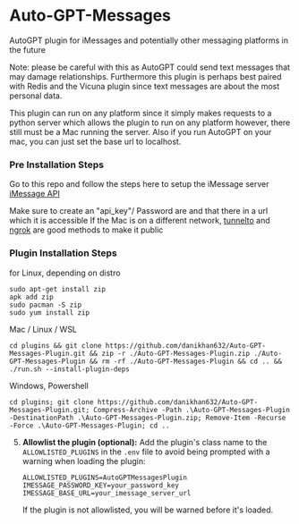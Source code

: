 # Auto-GPT-Messages


AutoGPT plugin for iMessages and potentially other messaging platforms in the future

Note: please be careful with this as AutoGPT could send text messages that may damage relationships. Furthermore this plugin is perhaps best paired with Redis and the Vicuna plugin
since text messages are about the most personal data.


This plugin can run on any platform since it simply makes requests to a python server which allows the plugin to run on any platform however, there still must be a Mac running the server. Also if you run AutoGPT on your mac, you can just set the base url to localhost.

### Pre Installation Steps
Go to this repo and follow the steps here to setup the iMessage server
[iMessage API](https://github.com/danikhan632/iMessage-API)

Make sure to create an "api_key"/ Password are and that there in a url which it is accessible
If the Mac is on a different network, [tunnelto](https://tunnelto.dev/) and [ngrok](https://ngrok.com/) are good methods to make it public


### Plugin Installation Steps

for Linux, depending on distro
```
sudo apt-get install zip
apk add zip
sudo pacman -S zip
sudo yum install zip
```
Mac / Linux / WSL
```
cd plugins && git clone https://github.com/danikhan632/Auto-GPT-Messages-Plugin.git && zip -r ./Auto-GPT-Messages-Plugin.zip ./Auto-GPT-Messages-Plugin && rm -rf ./Auto-GPT-Messages-Plugin && cd .. && ./run.sh --install-plugin-deps

```
Windows, Powershell
```
cd plugins; git clone https://github.com/danikhan632/Auto-GPT-Messages-Plugin.git; Compress-Archive -Path .\Auto-GPT-Messages-Plugin -DestinationPath .\Auto-GPT-Messages-Plugin.zip; Remove-Item -Recurse -Force .\Auto-GPT-Messages-Plugin; cd ..
```



5. **Allowlist the plugin (optional):**
   Add the plugin's class name to the `ALLOWLISTED_PLUGINS` in the `.env` file to avoid being prompted with a warning when loading the plugin:

   ``` shell
   ALLOWLISTED_PLUGINS=AutoGPTMessagesPlugin
   IMESSAGE_PASSWORD_KEY=your_password_key
   IMESSAGE_BASE_URL=your_imessage_server_url
   ```

   If the plugin is not allowlisted, you will be warned before it's loaded.

